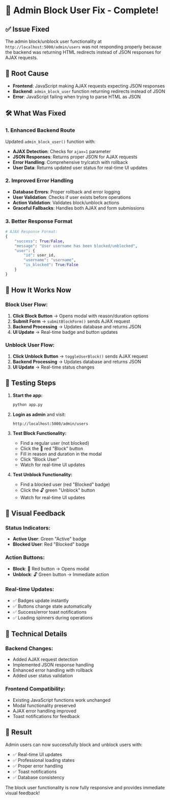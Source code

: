 # 🔧 Admin Block User Fix - Complete!

## ✅ **Issue Fixed**
The admin block/unblock user functionality at `http://localhost:5000/admin/users` was not responding properly because the backend was returning HTML redirects instead of JSON responses for AJAX requests.

## 🐛 **Root Cause**
- **Frontend**: JavaScript making AJAX requests expecting JSON responses
- **Backend**: `admin_block_user` function returning redirects instead of JSON
- **Error**: JavaScript failing when trying to parse HTML as JSON

## 🛠️ **What Was Fixed**

### **1. Enhanced Backend Route**
Updated `admin_block_user()` function with:
- **AJAX Detection**: Checks for `ajax=1` parameter
- **JSON Responses**: Returns proper JSON for AJAX requests
- **Error Handling**: Comprehensive try/catch with rollback
- **User Data**: Returns updated user status for real-time UI updates

### **2. Improved Error Handling**
- **Database Errors**: Proper rollback and error logging
- **User Validation**: Checks if user exists before operations
- **Action Validation**: Validates block/unblock actions
- **Graceful Fallbacks**: Handles both AJAX and form submissions

### **3. Better Response Format**
```python
# AJAX Response Format:
{
    "success": True/False,
    "message": "User username has been blocked/unblocked",
    "user": {
        "id": user_id,
        "username": "username",
        "is_blocked": True/False
    }
}
```

## 🎯 **How It Works Now**

### **Block User Flow:**
1. **Click Block Button** → Opens modal with reason/duration options
2. **Submit Form** → `submitBlockForm()` sends AJAX request
3. **Backend Processing** → Updates database and returns JSON
4. **UI Update** → Real-time badge and button updates

### **Unblock User Flow:**
1. **Click Unblock Button** → `toggleUserBlock()` sends AJAX request
2. **Backend Processing** → Updates database and returns JSON  
3. **UI Update** → Real-time status changes

## 🧪 **Testing Steps**

1. **Start the app:**
   ```bash
   python app.py
   ```

2. **Login as admin** and visit:
   ```
   http://localhost:5000/admin/users
   ```

3. **Test Block Functionality:**
   - Find a regular user (not blocked)
   - Click the 🚫 red "Block" button
   - Fill in reason and duration in the modal
   - Click "Block User"
   - Watch for real-time UI updates

4. **Test Unblock Functionality:**
   - Find a blocked user (red "Blocked" badge)
   - Click the 🔓 green "Unblock" button
   - Watch for real-time UI updates

## 🎨 **Visual Feedback**

### **Status Indicators:**
- **Active User**: Green "Active" badge
- **Blocked User**: Red "Blocked" badge

### **Action Buttons:**
- **Block**: 🚫 Red button → Opens modal
- **Unblock**: 🔓 Green button → Immediate action

### **Real-time Updates:**
- ✅ Badges update instantly
- ✅ Buttons change state automatically
- ✅ Success/error toast notifications
- ✅ Loading spinners during operations

## 🔧 **Technical Details**

### **Backend Changes:**
- Added AJAX request detection
- Implemented JSON response handling
- Enhanced error handling with rollback
- Added user status validation

### **Frontend Compatibility:**
- Existing JavaScript functions work unchanged
- Modal functionality preserved
- AJAX error handling improved
- Toast notifications for feedback

## 🎉 **Result**
Admin users can now successfully block and unblock users with:
- ✅ Real-time UI updates
- ✅ Professional loading states
- ✅ Proper error handling
- ✅ Toast notifications
- ✅ Database consistency

The block user functionality is now fully responsive and provides immediate visual feedback!
